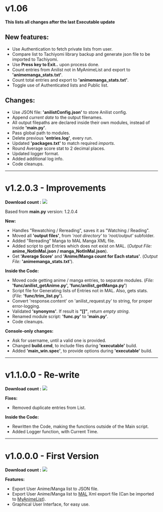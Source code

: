 # v1.06
**This lists all changes after the last Executable update** <br>
## New features:
- Use Authentication to fetch private lists from user.
- Compare list to Tachiyomi library backup and generate json file to be imported to Tachiyomi.
- Use **Press <Enter> key to Exit..** upon process done.
- Count entries from Anilist not in MyAnimeList and export to **'animemanga_stats.txt'**.
- Count total entries and export to **'animemanga_stats.txt'**.
- Toggle use of Authenticated lists and Public list.

## Changes: 
- Use JSON file: **'anilistConfig.json'** to store Anilist config.
- Append *current date* to the output filenames.
- All output filepaths are declared inside their own modules, instead of inside **'main.py'**.
- Pass global path to modules.
- Delete previous **'entries.log'**, every run.
- Updated **'packages.txt'** to match required *imports*.
- Round Average score stat to 2 decimal places.
- Updated logger format.
- Added additional log info.
- Code cleanups.
****

# v1.2.0.3 - Improvements
**Download count :** [![](https://img.shields.io/github/downloads/Jacekun/AniPy/v1.2.0.3/total.svg)]() <br>

Based from **main.py** version: 1.2.0.4 <br>

**New:**
- Handles "Rewatching / Rereading", saves it as "Watching / Reading".
- Moved all **'output files'**, from *'root directory'* to *'root/output'* subfolder.
- Added "Rereading" Manga to MAL Manga XML file.
- Added script to get Entries which does not exist on MAL. (*Output File:* **anime_NotInMal.json / manga_NotInMal.json**).
- Get **'Average Score'** and **'Anime/Manga count for Each status'**. (*Output File:* **'animemanga_stats.txt'**).

**Inside the Code:**
- Moved code getting anime / manga entries, to separate modules. (*File:* **'func/anilist_getAnime.py', 'func/anilist_getManga.py'**)
- Script file for Generating lists of Entries not in MAL. Also, gets stats. (*File:* **'func/trim_list.py'**).
- Convert 'response.content' on 'anilist_request.py' to string, for proper error-logging.
- Validated **'synonyms'**. If result is **"[]"**, return *empty string*.
- Renamed module script: **'func.py'** to **'main.py'**.
- Code cleanups.

**Console-only changes:**
- Ask for username, until a valid one is provided.
- Changed **build.cmd**, to include files during **'executable'** build.
- Added **'main_win.spec'**, to provide options during **'executable'** build.
****

# v1.1.0.0 - Re-write
**Download count :** [![](https://img.shields.io/github/downloads/Jacekun/AniPy/v1.1.0.0/total.svg)]() <br>

**Fixes:**
- Removed duplicate entries from List.

**Inside the Code:**
- Rewritten the Code, making the functions outside of the Main script.
- Added Logger function, with Current Time.
****

# v1.0.0.0 - First Version
**Download count :** [![](https://img.shields.io/github/downloads/Jacekun/AniPy/v1.0.0.0/total.svg)]() <br>

**Features:**
- Export User Anime/Manga list to JSON file.
- Export User Anime/Manga list to [MAL](https://myanimelist.net/) Xml export file (Can be imported to [MyAnimeList](https://myanimelist.net/import.php)).
- Graphical User Interface, for easy use.